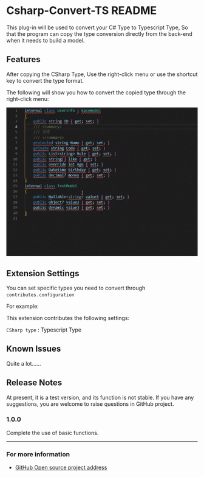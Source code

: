 # Csharp-Convert-TS README

This plug-in will be used to convert your C# Type to Typescript Type, So that the program can copy the type conversion directly from the back-end when it needs to build a model.

## Features

After copying the CSharp Type, Use the right-click menu or use the shortcut key to convert the type format.

The following will show you how to convert the copied type through the right-click menu:

![image](https://github.com/git102347501/CSharp-Convert-TS/blob/master/images/demo.gif)



## Extension Settings

You can set specific types you need to convert through `contributes.configuration`

For example:

This extension contributes the following settings:

`CSharp type` : Typescript Type

## Known Issues
Quite a lot......

## Release Notes

At present, it is a test version, and its function is not stable. If you have any suggestions, you are welcome to raise questions in GitHub project.

### 1.0.0

Complete the use of basic functions.

-----------------------------------------------------------------------------------------------------------

### For more information

* [GitHub Open source project address](https://github.com/git102347501/CSharp-Convert-TS)

